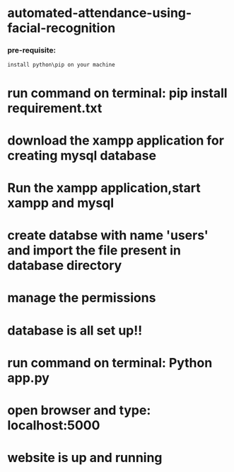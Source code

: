 # automated-attendance-using-facial-recognition

### pre-requisite: 
    install python\pip on your machine
# run command on terminal:  pip install requirement.txt
# download the xampp application for creating mysql database
# Run the xampp application,start xampp and mysql 
# create databse with name 'users' and import the file present in database directory
# manage the permissions 
# database is all set up!!
# run command on terminal: Python app.py 
# open browser and type: localhost:5000
# website is up and running
